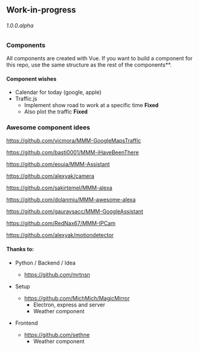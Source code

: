 ## Work-in-progress
###### 1.0.0.alpha

### Components
All components are created with Vue. If you want to build a component for this repo,
use the same structure as the rest of the components**.

#### Component wishes
- Calendar for today (google, apple)
- Traffic.js
    - Implement show road to work at a specific time **Fixed**
    - Also plot the traffic **Fixed**

### Awesome component idees
https://github.com/vicmora/MMM-GoogleMapsTraffic

https://github.com/basti0001/MMM-iHaveBeenThere

https://github.com/eouia/MMM-Assistant

https://github.com/alexyak/camera

https://github.com/sakirtemel/MMM-alexa

https://github.com/dolanmiu/MMM-awesome-alexa

https://github.com/gauravsacc/MMM-GoogleAssistant

https://github.com/RedNax67/MMM-IPCam

https://github.com/alexyak/motiondetector

#### Thanks to:

- Python / Backend / Idea
    - https://github.com/mrtnsn

- Setup
    - https://github.com/MichMich/MagicMirror
        - Electron, express and server
        - Weather component

- Frontend
    - https://github.com/sethne
        - Weather component